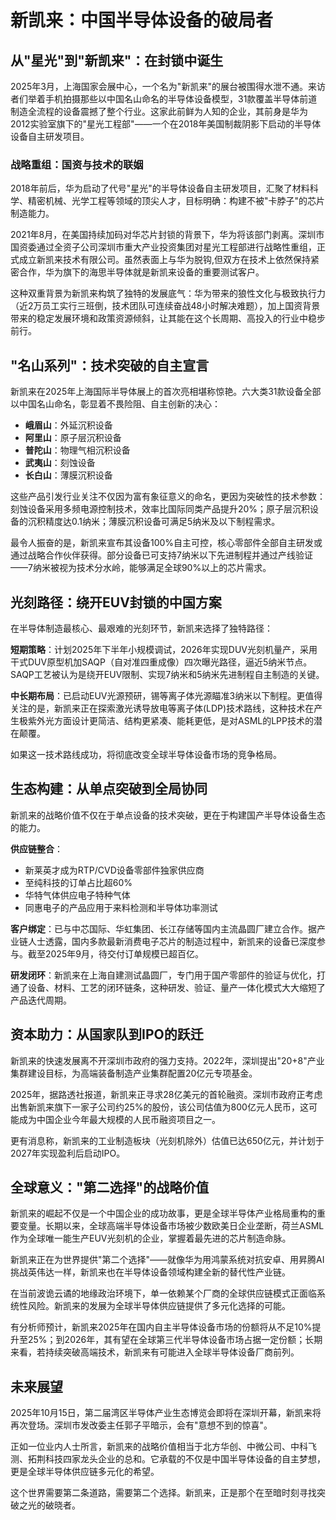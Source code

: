 # 新凯来：中国半导体设备的破局者

## 从"星光"到"新凯来"：在封锁中诞生

2025年3月，上海国家会展中心，一个名为"新凯来"的展台被围得水泄不通。来访者们举着手机拍摄那些以中国名山命名的半导体设备模型，31款覆盖半导体前道制造全流程的设备震撼了整个行业。这家此前鲜为人知的企业，其前身是华为2012实验室旗下的"星光工程部"——一个在2018年美国制裁阴影下启动的半导体设备自主研发项目。

### 战略重组：国资与技术的联姻

2018年前后，华为启动了代号"星光"的半导体设备自主研发项目，汇聚了材料科学、精密机械、光学工程等领域的顶尖人才，目标明确：构建不被"卡脖子"的芯片制造能力。

2021年8月，在美国持续加码对华芯片封锁的背景下，华为将该部门剥离。深圳市国资委通过全资子公司深圳市重大产业投资集团对星光工程部进行战略性重组，正式成立新凯来技术有限公司。虽然表面上与华为脱钩,但双方在技术上依然保持紧密合作，华为旗下的海思半导体就是新凯来设备的重要测试客户。

这种双重背景为新凯来构筑了独特的发展底气：华为带来的狼性文化与极致执行力（近2万员工实行三班倒，技术团队可连续奋战48小时解决难题），加上国资背景带来的稳定发展环境和政策资源倾斜，让其能在这个长周期、高投入的行业中稳步前行。

## "名山系列"：技术突破的自主宣言

新凯来在2025年上海国际半导体展上的首次亮相堪称惊艳。六大类31款设备全部以中国名山命名，彰显着不畏险阻、自主创新的决心：

- **峨眉山**：外延沉积设备
- **阿里山**：原子层沉积设备
- **普陀山**：物理气相沉积设备
- **武夷山**：刻蚀设备
- **长白山**：薄膜沉积设备

这些产品引发行业关注不仅因为富有象征意义的命名，更因为突破性的技术参数：刻蚀设备采用多频电源控制技术，效率比国际同类产品提升20%；原子层沉积设备的沉积精度达0.1纳米；薄膜沉积设备可满足5纳米及以下制程需求。

最令人振奋的是，新凯来宣布其设备100%自主可控，核心零部件全部自主研发或通过战略合作伙伴获得。部分设备已可支持7纳米以下先进制程并通过产线验证——7纳米被视为技术分水岭，能够满足全球90%以上的芯片需求。

## 光刻路径：绕开EUV封锁的中国方案

在半导体制造最核心、最艰难的光刻环节，新凯来选择了独特路径：

**短期策略**：计划2025年下半年小规模调试，2026年实现DUV光刻机量产，采用干式DUV原型机加SAQP（自对准四重成像）四次曝光路径，逼近5纳米节点。SAQP工艺被认为是绕开EUV限制、实现7纳米和5纳米先进制程自主制造的关键。

**中长期布局**：已启动EUV光源预研，锡等离子体光源瞄准3纳米以下制程。更值得关注的是，新凯来正在探索激光诱导放电等离子体(LDP)技术路线，这种技术在产生极紫外光方面设计更简洁、结构更紧凑、能耗更低，是对ASML的LPP技术的潜在颠覆。

如果这一技术路线成功，将彻底改变全球半导体设备市场的竞争格局。

## 生态构建：从单点突破到全局协同

新凯来的战略价值不仅在于单点设备的技术突破，更在于构建国产半导体设备生态的能力。

**供应链整合**：
- 新莱英才成为RTP/CVD设备零部件独家供应商
- 至纯科技的订单占比超60%
- 华特气体供应电子特种气体
- 同惠电子的产品应用于来料检测和半导体功率测试

**客户绑定**：已与中芯国际、华虹集团、长江存储等国内主流晶圆厂建立合作。据产业链人士透露，国内多款最新消费电子芯片的制造过程中，新凯来的设备已深度参与。截至2025年9月，待交付订单规模已超百亿。

**研发闭环**：新凯来在上海自建测试晶圆厂，专门用于国产零部件的验证与优化，打通了设备、材料、工艺的闭环链条，这种研发、验证、量产一体化模式大大缩短了产品迭代周期。

## 资本助力：从国家队到IPO的跃迁

新凯来的快速发展离不开深圳市政府的强力支持。2022年，深圳提出"20+8"产业集群建设目标，为高端装备制造产业集群配置20亿元专项基金。

2025年，据路透社报道，新凯来正寻求28亿美元的首轮融资。深圳市政府正考虑出售新凯来旗下一家子公司约25%的股份，该公司估值为800亿元人民币，这可能成为中国企业今年最大规模的人民币融资项目之一。

更有消息称，新凯来的工业制造板块（光刻机除外）估值已达650亿元，并计划于2027年实现盈利后启动IPO。

## 全球意义："第二选择"的战略价值

新凯来的崛起不仅是一个中国企业的成功故事，更是全球半导体产业格局重构的重要变量。长期以来，全球高端半导体设备市场被少数欧美日企业垄断，荷兰ASML作为全球唯一能生产EUV光刻机的企业，掌握着最先进的芯片制造命脉。

新凯来正在为世界提供"第二个选择"——就像华为用鸿蒙系统对抗安卓、用昇腾AI挑战英伟达一样，新凯来也在半导体设备领域构建全新的替代性产业链。

在当前波诡云谲的地缘政治环境下，单一依赖某个厂商的全球供应链模式正面临系统性风险。新凯来的发展为全球半导体供应链提供了多元化选择的可能。

有分析师预计，新凯来2025年在国内自主半导体设备市场的份额将从不足10%提升至25%；到2026年，其有望在全球第三代半导体设备市场占据一定份额；长期来看，若持续突破高端技术，新凯来有可能进入全球半导体设备厂商前列。

## 未来展望

2025年10月15日，第二届湾区半导体产业生态博览会即将在深圳开幕，新凯来将再次登场。深圳市发改委主任郭子平暗示，会有"意想不到的惊喜"。

正如一位业内人士所言，新凯来的战略价值相当于北方华创、中微公司、中科飞测、拓荆科技四家龙头企业的总和。它承载的不仅是中国半导体设备的自主梦想，更是全球半导体供应链多元化的希望。

这个世界需要第二条道路，需要第二个选择。新凯来，正是那个在至暗时刻寻找突破之光的破晓者。